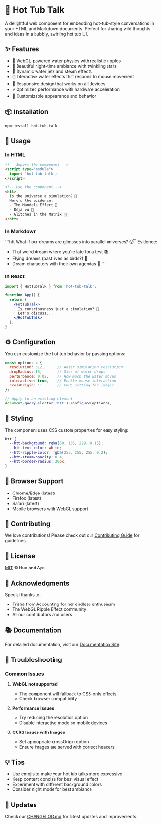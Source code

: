 # 🛁 Hot Tub Talk

A delightful web component for embedding hot-tub-style conversations in your HTML and Markdown documents. Perfect for sharing wild thoughts and ideas in a bubbly, swirling hot tub UI. 

## ✨ Features

- 🌊 WebGL-powered water physics with realistic ripples
- 🌙 Beautiful night-time ambiance with twinkling stars
- 💨 Dynamic water jets and steam effects
- 🖱️ Interactive water effects that respond to mouse movement
- 📱 Responsive design that works on all devices
- ⚡ Optimized performance with hardware acceleration
- 🎨 Customizable appearance and behavior

## 📦 Installation

```bash
npm install hot-tub-talk
```

## 🚀 Usage

### In HTML

```html
<!-- Import the component -->
<script type="module">
  import 'hot-tub-talk';
</script>

<!-- Use the component -->
<htt>
  Is the universe a simulation? 🌌
  Here's the evidence:
  - The Mandela Effect 🤯
  - Déjà vu 🔄
  - Glitches in the Matrix 🐱‍💻
</htt>
```

### In Markdown

\`\`\`htt
What if our dreams are glimpses into parallel universes? 😴
Evidence:
- That weird dream where you're late for a test 📚
- Flying dreams (past lives as birds?) 🦅
- Dream characters with their own agendas 🤔
\`\`\`

### In React

```jsx
import { HotTubTalk } from 'hot-tub-talk';

function App() {
  return (
    <HotTubTalk>
      Is consciousness just a simulation? 🤔
      Let's discuss...
    </HotTubTalk>
  );
}
```

## ⚙️ Configuration

You can customize the hot tub behavior by passing options:

```javascript
const options = {
  resolution: 512,      // Water simulation resolution
  dropRadius: 15,       // Size of water drops
  perturbance: 0.02,    // How much the water moves
  interactive: true,    // Enable mouse interaction
  crossOrigin: ''       // CORS setting for images
};

// Apply to an existing element
document.querySelector('htt').configure(options);
```

## 🎨 Styling

The component uses CSS custom properties for easy styling:

```css
htt {
  --htt-background: rgba(30, 136, 229, 0.15);
  --htt-text-color: white;
  --htt-ripple-color: rgba(255, 255, 255, 0.2);
  --htt-steam-opacity: 0.4;
  --htt-border-radius: 20px;
}
```

## 🔧 Browser Support

- Chrome/Edge (latest)
- Firefox (latest)
- Safari (latest)
- Mobile browsers with WebGL support

## 🤝 Contributing

We love contributions! Please check out our [Contributing Guide](CONTRIBUTING.md) for guidelines.

## 📝 License

[MIT](LICENSE) © Hue and Aye

## 🙏 Acknowledgments

Special thanks to:
- Trisha from Accounting for her endless enthusiasm
- The WebGL Ripple Effect community
- All our contributors and users

## 📚 Documentation

For detailed documentation, visit our [Documentation Site](https://hot-tub-talk.docs.com).

## 🐛 Troubleshooting

### Common Issues

1. **WebGL not supported**
   - The component will fallback to CSS-only effects
   - Check browser compatibility

2. **Performance Issues**
   - Try reducing the resolution option
   - Disable interactive mode on mobile devices

3. **CORS Issues with Images**
   - Set appropriate crossOrigin option
   - Ensure images are served with correct headers

## 💡 Tips

- Use emojis to make your hot tub talks more expressive
- Keep content concise for best visual effect
- Experiment with different background colors
- Consider night mode for best ambiance

## 🔄 Updates

Check our [CHANGELOG.md](CHANGELOG.md) for latest updates and improvements.
